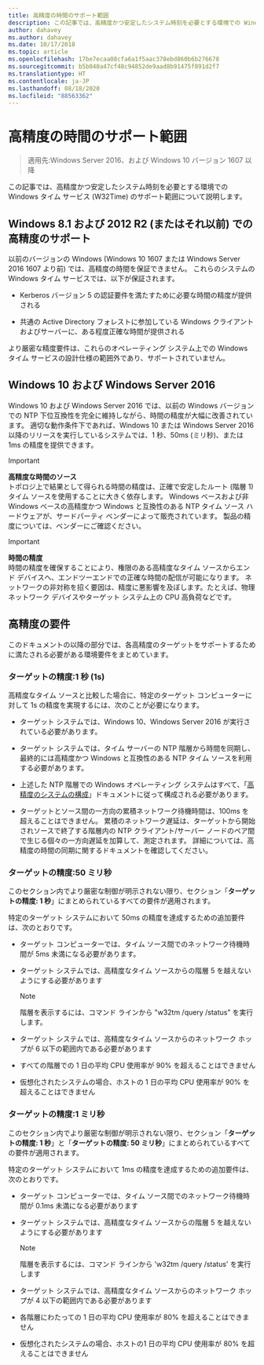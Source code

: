 ```yaml
---
title: 高精度の時間のサポート範囲
description: この記事では、高精度かつ安定したシステム時刻を必要とする環境での Windows タイム (W32Time) サービスのサポート範囲について説明します。
author: dahavey
ms.author: dahavey
ms.date: 10/17/2018
ms.topic: article
ms.openlocfilehash: 17be7ecaa08cfa6a1f5aac378ebd860b6b276678
ms.sourcegitcommit: b5b040a47cf48c94852de9aad8b91475f891d2f7
ms.translationtype: HT
ms.contentlocale: ja-JP
ms.lasthandoff: 08/18/2020
ms.locfileid: "88563362"
---
```

# <a name="support-boundary-for-high-accuracy-time"></a>高精度の時間のサポート範囲

>適用先:Windows Server 2016、および Windows 10 バージョン 1607 以降

この記事では、高精度かつ安定したシステム時刻を必要とする環境での Windows タイム サービス (W32Time) のサポート範囲について説明します。

## <a name="high-accuracy-support-for-windows-81-and-2012-r2-or-prior"></a>Windows 8.1 および 2012 R2 (またはそれ以前) での高精度のサポート

以前のバージョンの Windows (Windows 10 1607 または Windows Server 2016 1607 より前) では、高精度の時間を保証できません。 これらのシステムの Windows タイム サービスでは、以下が保証されます。

-   Kerberos バージョン 5 の認証要件を満たすために必要な時間の精度が提供される

-   共通の Active Directory フォレストに参加している Windows クライアントおよびサーバーに、ある程度正確な時間が提供される

より厳密な精度要件は、これらのオペレーティング システム上での Windows タイム サービスの設計仕様の範囲外であり、サポートされていません。

## <a name="windows-10-and-windows-server-2016"></a>Windows 10 および Windows Server 2016

Windows 10 および Windows Server 2016 では、以前の Windows バージョンでの NTP 下位互換性を完全に維持しながら、時間の精度が大幅に改善されています。 適切な動作条件下であれば、Windows 10 または Windows Server 2016 以降のリリースを実行しているシステムでは、1 秒、50ms (ミリ秒)、または 1ms の精度を提供できます。

>[!IMPORTANT]
>**高精度な時間のソース**<br>
>トポロジ上で結果として得られる時間の精度は、正確で安定したルート (階層 1) タイム ソースを使用することに大きく依存します。 Windows ベースおよび非 Windows ベースの高精度かつ Windows と互換性のある NTP タイム ソース ハードウェアが、サードパーティ ベンダーによって販売されています。 製品の精度については、ベンダーにご確認ください。

>[!IMPORTANT]
>**時間の精度**<br>
>時間の精度を確保することにより、権限のある高精度なタイム ソースからエンド デバイスへ、エンドツーエンドでの正確な時間の配信が可能になります。 ネットワークの非対称を招く要因は、精度に悪影響を及ぼします。たとえば、物理ネットワーク デバイスやターゲット システム上の CPU 高負荷などです。

## <a name="high-accuracy-requirements"></a>高精度の要件

このドキュメントの以降の部分では、各高精度のターゲットをサポートするために満たされる必要がある環境要件をまとめています。

### <a name="target-accuracy-1-second-1s"></a>ターゲットの精度:1 秒 (1s)

高精度なタイム ソースと比較した場合に、特定のターゲット コンピューターに対して 1s の精度を実現するには、次のことが必要になります。

-   ターゲット システムでは、Windows 10、Windows Server 2016 が実行されている必要があります。

-   ターゲット システムでは、タイム サーバーの NTP 階層から時間を同期し、最終的には高精度かつ Windows と互換性のある NTP タイム ソースを利用する必要があります。

-   上述した NTP 階層での Windows オペレーティング システムはすべて、「[高精度のシステムの構成](configuring-systems-for-high-accuracy.md)」ドキュメントに従って構成される必要があります。

-   ターゲットとソース間の一方向の累積ネットワーク待機時間は、100ms を超えることはできません。 累積のネットワーク遅延は、ターゲットから開始されソースで終了する階層内の NTP クライアント/サーバー ノードのペア間で生じる個々の一方向遅延を加算して、測定されます。 詳細については、高精度の時間の同期に関するドキュメントを確認してください。

### <a name="target-accuracy-50-milliseconds"></a>ターゲットの精度:50 ミリ秒

このセクション内でより厳密な制御が明示されない限り、セクション「**ターゲットの精度: 1 秒**」にまとめられているすべての要件が適用されます。

特定のターゲット システムにおいて 50ms の精度を達成するための追加要件は、次のとおりです。

-   ターゲット コンピューターでは、タイム ソース間でのネットワーク待機時間が 5ms 未満になる必要があります。

-   ターゲット システムでは、高精度なタイム ソースからの階層 5 を越えないようにする必要があります

    >[!Note]
    >階層を表示するには、コマンド ラインから "w32tm /query /status" を実行します。

-   ターゲット システムでは、高精度なタイム ソースからのネットワーク ホップが 6 以下の範囲内である必要があります

-   すべての階層での 1 日の平均 CPU 使用率が 90% を超えることはできません

-   仮想化されたシステムの場合、ホストの 1 日の平均 CPU 使用率が 90% を超えることはできません

### <a name="target-accuracy-1-millisecond"></a>ターゲットの精度:1 ミリ秒

このセクション内でより厳密な制御が明示されない限り、セクション「**ターゲットの精度: 1 秒**」と「**ターゲットの精度: 50 ミリ秒**」にまとめられているすべての要件が適用されます。

特定のターゲット システムにおいて 1ms の精度を達成するための追加要件は、次のとおりです。

-   ターゲット コンピューターでは、タイム ソース間でのネットワーク待機時間が 0.1ms 未満になる必要があります

-   ターゲット システムでは、高精度なタイム ソースからの階層 5 を越えないようにする必要があります

    >[!Note]
    >階層を表示するには、コマンド ラインから 'w32tm /query /status' を実行します

-   ターゲット システムでは、高精度なタイム ソースからのネットワーク ホップが 4 以下の範囲内である必要があります

-   各階層にわたっての 1 日の平均 CPU 使用率が 80% を超えることはできません

-   仮想化されたシステムの場合、ホストの1 日の平均 CPU 使用率が 80% を超えることはできません
